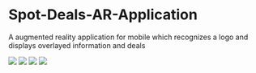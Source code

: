 # Spot-Deals-AR-Application
A augmented reality application for mobile which recognizes a logo and displays overlayed information and deals

<img src="SpotDeals4.gif?raw=true"> <img src="SpotDeals3.gif?raw=true">
<img src="SpotDeals2.gif?raw=true"> <img src="SpotDeals1.gif?raw=true">


